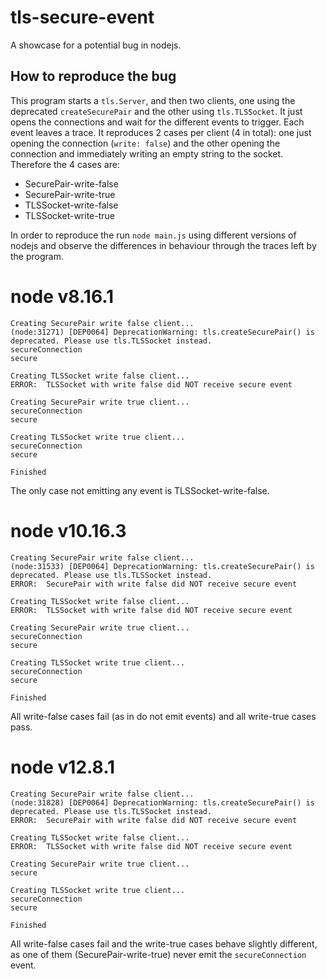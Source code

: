 # tls-secure-event
A showcase for a potential bug in nodejs.

## How to reproduce the bug
This program starts a `tls.Server`, and then two clients, one using the
deprecated `createSecurePair` and the other using `tls.TLSSocket`. It just opens
the connections and wait for the different events to trigger. Each event leaves
a trace. It reproduces 2 cases per client (4 in total): one just opening the
connection (`write: false`) and the other opening the connection and 
immediately writing an empty string to the socket. Therefore the 4 cases are:

- SecurePair-write-false
- SecurePair-write-true
- TLSSocket-write-false
- TLSSocket-write-true

In order to reproduce the run `node main.js` using different versions of nodejs 
and observe the differences in behaviour through the traces left by the program.

# node v8.16.1
```
Creating SecurePair write false client...
(node:31271) [DEP0064] DeprecationWarning: tls.createSecurePair() is deprecated. Please use tls.TLSSocket instead.
secureConnection
secure

Creating TLSSocket write false client...
ERROR:  TLSSocket with write false did NOT receive secure event

Creating SecurePair write true client...
secureConnection
secure

Creating TLSSocket write true client...
secureConnection
secure

Finished
```
The only case not emitting any event is TLSSocket-write-false.

# node v10.16.3
```
Creating SecurePair write false client...
(node:31533) [DEP0064] DeprecationWarning: tls.createSecurePair() is deprecated. Please use tls.TLSSocket instead.
ERROR:  SecurePair with write false did NOT receive secure event

Creating TLSSocket write false client...
ERROR:  TLSSocket with write false did NOT receive secure event

Creating SecurePair write true client...
secureConnection
secure

Creating TLSSocket write true client...
secureConnection
secure

Finished
```
All write-false cases fail (as in do not emit events) and all write-true cases
pass.

# node v12.8.1
```
Creating SecurePair write false client...
(node:31828) [DEP0064] DeprecationWarning: tls.createSecurePair() is deprecated. Please use tls.TLSSocket instead.
ERROR:  SecurePair with write false did NOT receive secure event

Creating TLSSocket write false client...
ERROR:  TLSSocket with write false did NOT receive secure event

Creating SecurePair write true client...
secure

Creating TLSSocket write true client...
secureConnection
secure

Finished
```
All write-false cases fail and the write-true cases behave slightly different,
as one of them (SecurePair-write-true) never emit the `secureConnection` event.

